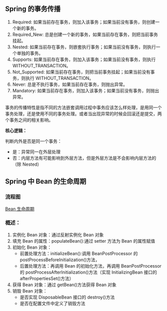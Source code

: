 ## Spring 的事务传播

1. Required: 如果当前存在事务，则加入该事务；如果当前没有事务，则创建一个新的事务。
2. Required_New: 总是创建一个新的事务，如果当前存在事务，则把当前事务挂起。
3. Nested: 如果当前存在事务，则嵌套执行事务；如果当前没有事务，则执行一个单独的事务。
4. Supports: 如果当前存在事务，则加入该事务；如果当前没有事务，则执行 WITHOUT_TRANSACTION。
5. Not_Supported: 如果当前存在事务，则把当前事务挂起；如果当前没有事务，则执行 WITHOUT_TRANSACTION。
6. Never: 总是不执行事务，如果当前存在事务，则抛出异常。
7. Mandatory: 如果当前存在事务，则加入该事务；如果当前没有事务，则抛出异常。

事务的传播特性是指不同的方法嵌套调用过程中事务应该怎么样处理，是用同一个事务处理，还是使用不同的事务处理。或者当出现异常的时候会回滚还是提交，两个事务之间的相关影响。

**核心逻辑：**

判断内外是否是同一个事务：

- 是：异常同一在外层处理
- 否：内层方法有可能影响到外层方法，但是外层方法是不会影响内层方法的（除 Nested）

## Spring 中 Bean 的生命周期

### 流程图

[Bean 生命周期](../static/image/Bean的生命周期.png)

### 概述：

1. 实例化 Bean 对象：通过反射实例化 Bean 对象
2. 填充 Bean 的属性：populateBean():通过 setter 方法为 Bean 的属性赋值
3. 初始化 Bean 对象：
   - 前置处理方法：initializeBean():调用 BeanPostProcessor 的 postProcessBeforeInitialization()方法，
   - 后置处理方法：再调用 Bean 的初始化方法，再调用 BeanPostProcessor 的 postProcessAfterInitialization()方法（实现 InitializingBean 接口的 afterPropertiesSet()方法）
4. 获得 Bean 对象：通过 getBean()方法获得 Bean 对象
5. 销毁 Bean 对象：
   - 是否实现 DisposableBean 接口的 destroy()方法
   - 是否在配置文件中定义了销毁方法
